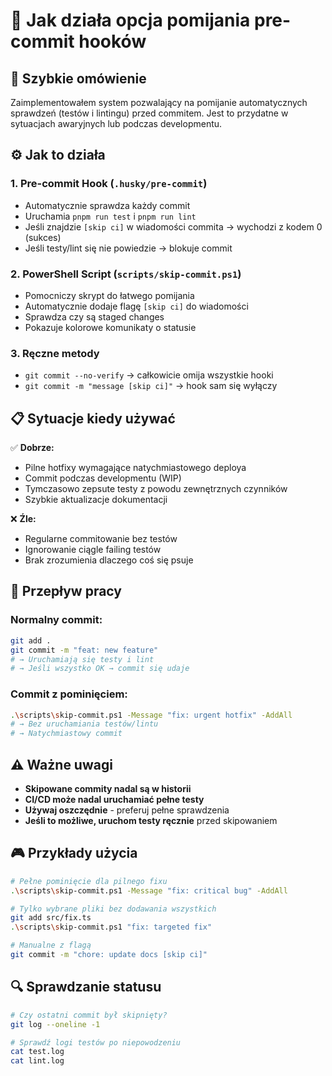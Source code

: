 # 🚀 Jak działa opcja pomijania pre-commit hooków

## 🎯 Szybkie omówienie

Zaimplementowałem system pozwalający na pomijanie automatycznych sprawdzeń (testów i lintingu) przed commitem. Jest to przydatne w sytuacjach awaryjnych lub podczas developmentu.

## ⚙️ Jak to działa

### 1. **Pre-commit Hook (`.husky/pre-commit`)**
- Automatycznie sprawdza każdy commit
- Uruchamia `pnpm run test` i `pnpm run lint`
- Jeśli znajdzie `[skip ci]` w wiadomości commita → wychodzi z kodem 0 (sukces)
- Jeśli testy/lint się nie powiedzie → blokuje commit

### 2. **PowerShell Script (`scripts/skip-commit.ps1`)**
- Pomocniczy skrypt do łatwego pomijania
- Automatycznie dodaje flagę `[skip ci]` do wiadomości
- Sprawdza czy są staged changes
- Pokazuje kolorowe komunikaty o statusie

### 3. **Ręczne metody**
- `git commit --no-verify` → całkowicie omija wszystkie hooki
- `git commit -m "message [skip ci]"` → hook sam się wyłączy

## 📋 Sytuacje kiedy używać

✅ **Dobrze:**
- Pilne hotfixy wymagające natychmiastowego deploya
- Commit podczas developmentu (WIP)
- Tymczasowo zepsute testy z powodu zewnętrznych czynników
- Szybkie aktualizacje dokumentacji

❌ **Źle:**
- Regularne commitowanie bez testów
- Ignorowanie ciągle failing testów
- Brak zrozumienia dlaczego coś się psuje

## 🔄 Przepływ pracy

### Normalny commit:
```bash
git add .
git commit -m "feat: new feature"
# → Uruchamiają się testy i lint
# → Jeśli wszystko OK → commit się udaje
```

### Commit z pominięciem:
```bash
.\scripts\skip-commit.ps1 -Message "fix: urgent hotfix" -AddAll
# → Bez uruchamiania testów/lintu
# → Natychmiastowy commit
```

## ⚠️ Ważne uwagi

- **Skipowane commity nadal są w historii**
- **CI/CD może nadal uruchamiać pełne testy**
- **Używaj oszczędnie** - preferuj pełne sprawdzenia
- **Jeśli to możliwe, uruchom testy ręcznie** przed skipowaniem

## 🎮 Przykłady użycia

```bash
# Pełne pominięcie dla pilnego fixu
.\scripts\skip-commit.ps1 -Message "fix: critical bug" -AddAll

# Tylko wybrane pliki bez dodawania wszystkich
git add src/fix.ts
.\scripts\skip-commit.ps1 "fix: targeted fix"

# Manualne z flagą
git commit -m "chore: update docs [skip ci]"
```

## 🔍 Sprawdzanie statusu

```bash
# Czy ostatni commit był skipnięty?
git log --oneline -1

# Sprawdź logi testów po niepowodzeniu
cat test.log
cat lint.log
```

